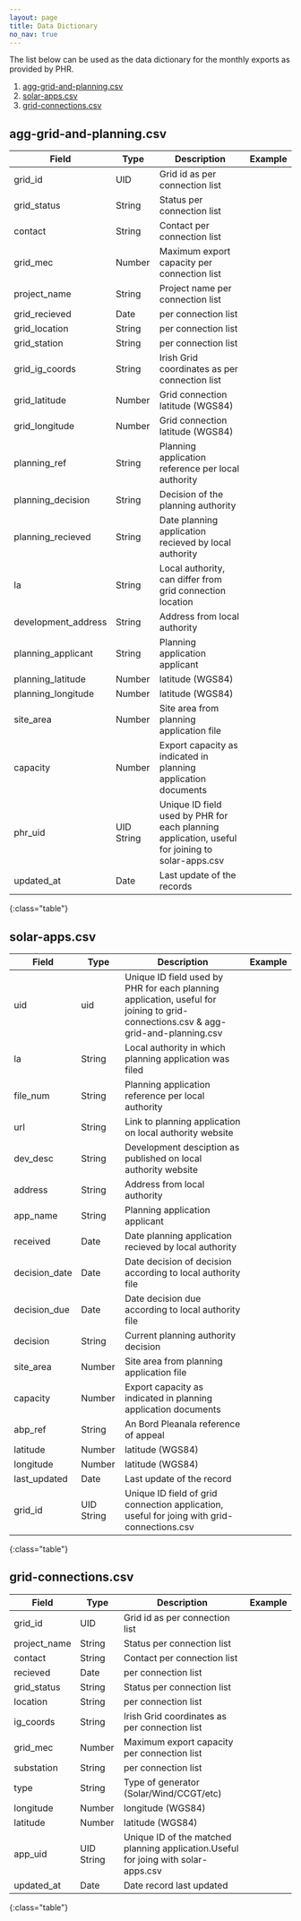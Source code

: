 ```yaml
---
layout: page
title: Data Dictionary
no_nav: true 
---
```


The list below can be used as the data dictionary for the monthly exports as provided by PHR.

1. [agg-grid-and-planning.csv](#agg-grid-and-planningcsv)
2. [solar-apps.csv](#solar-appscsv)
3. [grid-connections.csv](#grid-connectionscsv)

## agg-grid-and-planning.csv

|Field|Type|Description|Example|
|---|---|---|---|
grid_id|UID|Grid id as per connection list|
grid_status|String|Status per connection list|
contact|String|Contact per connection list|
grid_mec|Number|Maximum export capacity per connection list|
project_name|String|Project name per connection list|
grid_recieved|Date|per connection list|
grid_location|String|per connection list|
grid_station|String|per connection list|
grid_ig_coords|String|Irish Grid coordinates as per connection list|
grid_latitude|Number|Grid connection latitude (WGS84)|
grid_longitude|Number|Grid connection latitude (WGS84)|
planning_ref|String|Planning application reference per local authority|
planning_decision|String|Decision of the planning authority|
planning_recieved|String|Date planning application recieved by local authority|
la|String|Local authority, can differ from grid connection location|
development_address|String|Address from local authority|
planning_applicant|String|Planning application applicant|
planning_latitude|Number|latitude (WGS84)|
planning_longitude|Number|latitude (WGS84)|
site_area|Number|Site area from planning application file|
capacity|Number|Export capacity as indicated in planning application documents|
phr_uid|UID String|Unique ID field used by PHR for each planning application, useful for joining to solar-apps.csv|
updated_at|Date|Last update of the records|
{:class="table"}

## solar-apps.csv

|Field|Type|Description|Example|
|---|---|---|---|
uid|uid|Unique ID field used by PHR for each planning application, useful for joining to grid-connections.csv & agg-grid-and-planning.csv|
la|String|Local authority in which planning application was filed|
file_num|String|Planning application reference per local authority|
url|String|Link to planning application on local authority website|
dev_desc|String|Development desciption as published on local authority website|
address|String|Address from local authority|
app_name|String|Planning application applicant|
received|Date|Date planning application recieved by local authority|
decision_date|Date|Date decision of decision according to local authority file|
decision_due|Date|Date decision due according to local authority file|
decision|String|Current planning authority decision|
site_area|Number|Site area from planning application file|
capacity|Number|Export capacity as indicated in planning application documents|
abp_ref|String|An Bord Pleanala reference of appeal
latitude|Number|latitude (WGS84)|
longitude|Number|latitude (WGS84)|
last_updated|Date|Last update of the record|
grid_id|UID String|Unique ID field of grid connection application, useful for joing with grid-connections.csv
{:class="table"}

## grid-connections.csv

|Field|Type|Description|Example|
|---|---|---|---|
grid_id|UID|Grid id as per connection list|
project_name|String|Status per connection list|
contact|String|Contact per connection list|
recieved|Date|per connection list|
grid_status|String|Status per connection list|
location|String|per connection list|
ig_coords|String|Irish Grid coordinates as per connection list|
grid_mec|Number|Maximum export capacity per connection list|
substation|String|per connection list|
type|String|Type of generator (Solar/Wind/CCGT/etc)|
longitude|Number|longitude (WGS84)|
latitude|Number|latitude (WGS84)|
app_uid|UID String|Unique ID of the matched planning application.Useful for joing with solar-apps.csv
updated_at|Date|Date record last updated|
{:class="table"}